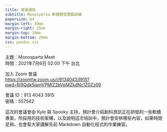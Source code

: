 ```yaml
---
title: 會議通知
subtitle: Monosparta 軟體開發實戰訓練
papersize: A4
margin-left: 20mm
margin-right: 25mm
margin-top: 10mm
margin-bottom: 20mm
css: pandoc.css
---
```


主題：Monosparta Meet\
時間：2021年7月6日 02:00 下午 台北

加入 Zoom 會議\
https://zoomtw.zoom.us/j/91340433915?pwd=Ri9Qdk5jamVPMlZ2bVpMZkdNc1Z0Zz09

會議 ID：913 4043 3915\
密碼：557542

這次的會議會由 Kyle 與 Spooky 主持，預計會介紹創科資訊正在研發的一些軟體專案，所採用的技術架構，以及說明這次培訓中，預計會安排哪些內容，如果時間足夠，也會幫大家講解先前 Markdown 自動化程式的作業練習。